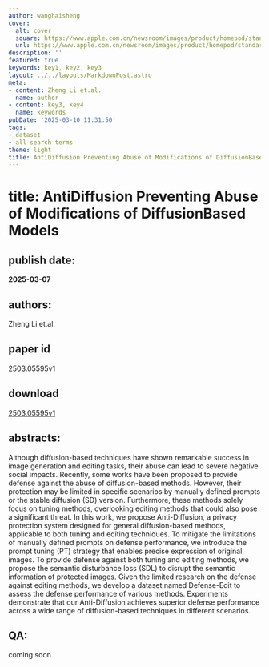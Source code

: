 ```yaml
---
author: wanghaisheng
cover:
  alt: cover
  square: https://www.apple.com.cn/newsroom/images/product/homepod/standard/Apple-HomePod-hero-230118_big.jpg.large_2x.jpg
  url: https://www.apple.com.cn/newsroom/images/product/homepod/standard/Apple-HomePod-hero-230118_big.jpg.large_2x.jpg
description: ''
featured: true
keywords: key1, key2, key3
layout: ../../layouts/MarkdownPost.astro
meta:
- content: Zheng Li et.al.
  name: author
- content: key3, key4
  name: keywords
pubDate: '2025-03-10 11:31:50'
tags:
- dataset
- all search terms
theme: light
title: AntiDiffusion Preventing Abuse of Modifications of DiffusionBased Models
---
```


# title: AntiDiffusion Preventing Abuse of Modifications of DiffusionBased Models 
## publish date: 
**2025-03-07** 
## authors: 
  Zheng Li et.al. 
## paper id
2503.05595v1
## download
[2503.05595v1](http://arxiv.org/abs/2503.05595v1)
## abstracts:
Although diffusion-based techniques have shown remarkable success in image generation and editing tasks, their abuse can lead to severe negative social impacts. Recently, some works have been proposed to provide defense against the abuse of diffusion-based methods. However, their protection may be limited in specific scenarios by manually defined prompts or the stable diffusion (SD) version. Furthermore, these methods solely focus on tuning methods, overlooking editing methods that could also pose a significant threat. In this work, we propose Anti-Diffusion, a privacy protection system designed for general diffusion-based methods, applicable to both tuning and editing techniques. To mitigate the limitations of manually defined prompts on defense performance, we introduce the prompt tuning (PT) strategy that enables precise expression of original images. To provide defense against both tuning and editing methods, we propose the semantic disturbance loss (SDL) to disrupt the semantic information of protected images. Given the limited research on the defense against editing methods, we develop a dataset named Defense-Edit to assess the defense performance of various methods. Experiments demonstrate that our Anti-Diffusion achieves superior defense performance across a wide range of diffusion-based techniques in different scenarios.
## QA:
coming soon
